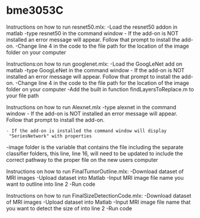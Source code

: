 # bme3053C
Instructions on how to run resnet50.mlx:
-Load the resnet50 addon in matlab
-type resnet50 in the command window
    - If the add-on is NOT installed an error message will appear. Follow that
      prompt to install the add-on.
-Change line 4 in the code to the file path for the location of the image folder on your computer

Instructions:on how to run googlenet.mlx:
-Load the GoogLeNet add on matlab
-type GoogLeNet in the command window
    - If the add-on is NOT installed an error message will appear. Follow that
      prompt to install the add-on.
-Change line 4 in the code to the file path for the location of the image folder on your computer
-Add the built in function findLayersToReplace.m to your file path

Instructions on how to run Alexnet.mlx
-type alexnet in the command window
    - If the add-on is NOT installed an error message will appear. Follow that
      prompt to install the add-on.

    - If the add-on is installed the command window will display
     "SeriesNetwork" with properties
-image folder is the variable that contains the file including the separate classifier folders, this line, line 16, will need to be updated to include the correct pathway to the proper file on the new users computer


Instructions on how to run FinalTumorOutline.mlx: 
-Download dataset of MRI images
-Upload dataset into Matlab
-Input MRI image file name you want to outline into line 2
-Run code

Instructions on how to run FinalSizeDetectionCode.mlx: 
-Download dataset of MRI images
-Upload dataset into Matlab 
-Input MRI image file name that you want to detect the size of into line 2
-Run code
